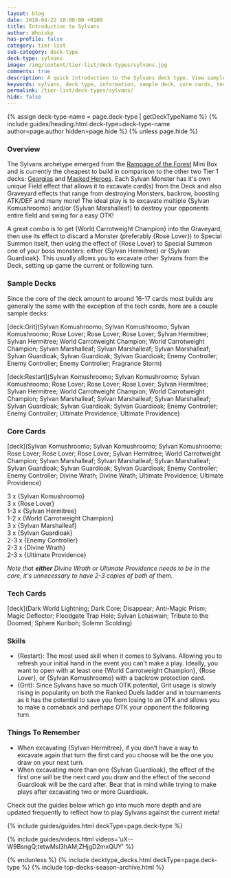 ```yaml
---
layout: blog
date: 2018-04-22 18:00:00 +0100
title: Introduction to Sylvans
author: Whoiskp
has-profile: false
category: tier-list
sub-category: deck-type
deck-type: sylvans
image: /img/content/tier-list/deck-types/sylvans.jpg
comments: true
description: A quick introduction to the Sylvans deck type. View sample decks, core cards, tech cards, quick tips, guides, videos and other information!
keywords: sylvans, deck type, information, sample deck, core cards, tech cards, quick tips, guides, videos
permalink: /tier-list/deck-types/sylvans/
hide: false
---
```


{% assign deck-type-name = page.deck-type | getDeckTypeName %}
{% include guides/heading.html deck-type=deck-type-name author=page.author hidden=page.hide %}
{% unless page.hide %}

### Overview

The Sylvans archetype emerged from the [Rampage of the Forest](/box-reviews/rampage-of-the-forest/) Mini Box and is currently the cheapest to build in comparison to the other two Tier 1 decks: [Geargias](/tier-list/deck-types/geargias/) and [Masked Heroes](/tier-list/deck-types/masked-heroes/). Each Sylvan Monster has it's own unique Field effect that allows it to excavate card(s) from the Deck and also Graveyard effects that range from destroying Monsters, backrow, boosting ATK/DEF and many more! The ideal play is to excavate multiple {Sylvan Komushroomo} and/or {Sylvan Marshalleaf} to destroy your opponents entire field and swing for a easy OTK! 
  
A great combo is to get {World Carrotweight Champion} into the Graveyard, then use its effect to discard a Monster (preferably {Rose Lover}) to Special Summon itself, then using the effect of {Rose Lover} to Special Summon one of your boss monsters: either {Sylvan Hermitree} or {Sylvan Guardioak}. This usually allows you to excavate other Sylvans from the Deck, setting up game the current or following turn. 

### Sample Decks

Since the core of the deck amount to around 16-17 cards most builds are generally the same with the exception of the tech cards, here are a couple sample decks:

[deck:Grit](Sylvan Komushroomo; Sylvan Komushroomo; Sylvan Komushroomo; Rose Lover; Rose Lover; Rose Lover; Sylvan Hermitree; Sylvan Hermitree; World Carrotweight Champion; World Carrotweight Champion; Sylvan Marshalleaf; Sylvan Marshalleaf; Sylvan Marshalleaf; Sylvan Guardioak; Sylvan Guardioak; Sylvan Guardioak; Enemy Controller; Enemy Controller; Enemy Controller; Fragrance Storm)

[deck:Restart](Sylvan Komushroomo; Sylvan Komushroomo; Sylvan Komushroomo; Rose Lover; Rose Lover; Rose Lover; Sylvan Hermitree; Sylvan Hermitree; World Carrotweight Champion; World Carrotweight Champion; Sylvan Marshalleaf; Sylvan Marshalleaf; Sylvan Marshalleaf; Sylvan Guardioak; Sylvan Guardioak; Sylvan Guardioak; Enemy Controller; Enemy Controller; Ultimate Providence; Ultimate Providence)

### Core Cards

[deck](Sylvan Komushroomo; Sylvan Komushroomo; Sylvan Komushroomo; Rose Lover; Rose Lover; Rose Lover; Sylvan Hermitree; World Carrotweight Champion; Sylvan Marshalleaf; Sylvan Marshalleaf; Sylvan Marshalleaf; Sylvan Guardioak; Sylvan Guardioak; Sylvan Guardioak; Enemy Controller; Enemy Controller; Divine Wrath; Divine Wrath; Ultimate Providence; Ultimate Providence)

3 x {Sylvan Komushroomo}   
3 x {Rose Lover}  
1-3 x {Sylvan Hermitree}  
1-2 x {World Carrotweight Champion}  
3 x {Sylvan Marshalleaf}  
3 x {Sylvan Guardioak}  
2-3 x {Enemy Controller}  
2-3 x {Divine Wrath}  
2-3 x {Ultimate Providence}  

*Note that **either** Divine Wrath or Ultimate Providence needs to be in the core, it's unnecessary to have 2-3 copies of both of them.* 

### Tech Cards

[deck](Dark World Lightning; Dark Core; Disappear; Anti-Magic Prism; Magic Deflector; Floodgate Trap Hole; Sylvan Lotuswain; Tribute to the Doomed; Sphere Kuriboh; Solemn Scolding)

### Skills

- {Restart}: The most used skill when it comes to Sylvans. Allowing you to refresh your initial hand in the event you can’t make a play. Ideally, you want to open with at least one {World Carrotweight Champion}, {Rose Lover}, or {Sylvan Komushroomo} with a backrow protection card. 
- {Grit}: Since Sylvans have so much OTK potential, Grit usage is slowly rising in popularity on both the Ranked Duels ladder and in tournaments as it has the potential to save you from losing to an OTK and allows you to make a comeback and perhaps OTK your opponent the following turn. 

### Things To Remember

- When excavating {Sylvan Hermitree}, if you don’t have a way to excavate again that turn the first card you choose will be the one you draw on your next turn. 
- When excavating more than one {Sylvan Guardioak}, the effect of the first one will be the next card you draw and the effect of the second Guardioak will be the card after. Bear that in mind while trying to make plays after excavating two or more Guardioak.
  
Check out the guides below which go into much more depth and are updated frequently to reflect how to play Sylvans against the current meta!

{% include guides/guides.html deckType=page.deck-type %}

{% include guides/videos.html videos='uX--W9BsngQ;tetwMsl3hAM;ZHjgD2mxQUY' %}

{% endunless %}
{% include decktype_decks.html deckType=page.deck-type %}
{% include top-decks-season-archive.html %}
